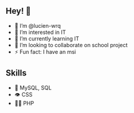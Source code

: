 ## Hey! 👋

- 👋 I’m @lucien-wrq
- 👀 I’m interested in IT
- 🌱 I’m currently learning IT
- 💞️ I’m looking to collaborate on school project
- ⚡ Fun fact: I have an msi

## Skills

- 💽 MySQL, SQL
- 👁️ CSS
- 👨‍💻 PHP
<!---
lucien-wrq/lucien-wrq is a ✨ special ✨ repository because its `README.md` (this file) appears on your GitHub profile.
You can click the Preview link to take a look at your changes.
--->
